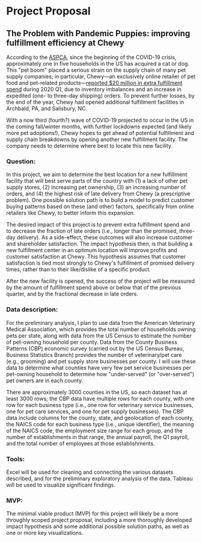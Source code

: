 # Project Proposal
## The Problem with Pandemic Puppies: improving fulfillment efficiency at Chewy

According to the [ASPCA](https://aspca.app.box.com/s/v4t7yrwalwk39mf71a857ivqoxnv2x3d), since the beginning of the COVID-19 crisis, approximately one in five households in the US has acquired a cat or dog. This "pet boom" placed a serious strain on the supply chain of many pet supply companies; in particular, Chewy&mdash;an exclusively online retailer of pet food and pet-related products&mdash;[reported $20 million in extra fulfillment spend](https://news.alphastreet.com/chewy-inc-nyse-chwy-q1-2020-earnings-call-transcript/) during 2020 Q1, due to inventory imbalances and an increase in expedited (one- to three-day shipping) orders. To prevent further losses, by the end of the year, Chewy had opened additional fulfillment facilities in Archbald, PA, and Salisbury, NC.

With a now third (fourth?) wave of COVID-19 projected to occur in the US in the coming fall/winter months, with further lockdowns expected (and likely more pet adoptions!), Chewy hopes to get ahead of potential fulfillment and supply chain breakdowns by opening another new fulfillment facility. The company needs to determine where best to locate this new facility.


### Question:
In this project, we aim to determine the best location for a new fulfillment facility that will best serve parts of the country with (1) a lack of other pet supply stores, (2) increasing pet ownership, (3) an increasing number of orders, and (4) the highest risk of late delivery from Chewy (a prescriptive problem). One possible solution path is to build a model to predict customer buying patterns based on these (and other) factors, specifically from online retailers like Chewy, to better inform this expansion.

The desired impact of this project is to prevent extra fulfillment spend and to decrease the fraction of late orders (i.e., longer than the promised, three-day delivery). As a side-effect, these outcomes will also increase customer and shareholder satisfaction. The impact hypothesis then, is that building a new fulfillment center in an optimum location will improve profits and customer satisfaction at Chewy. This hypothesis assumes that customer satisfaction is tied most strongly to Chewy's fulfillment of promised delivery times, rather than to their like/dislike of a specific product.

After the new facility is opened, the success of the project will be measured by the amount of fulfillment spend above or below that of the previous quarter, and by the fractional decrease in late orders.



### Data description:
For the preliminary analysis, I plan to use data from the American Veterinary Medical Association, which provides the total number of households owning pets per state, along with data from the US Census to estimate the number of pet-owning household per county. Data from the County Business Patterns (CBP) economic survey (carried out by the US Census Bureau, Business Statistics Branch) provides the number of veterinary/pet care (e.g., grooming) and pet supply store businesses per county. I will use these data to determine what counties have very few pet service businesses per pet-owning household to determine how "under-served" (or "over-served") pet owners are in each county.

There are approximately 3000 counties in the US, so each dataset has at least 3000 rows; the CBP data have multiple rows for each county, with one row for each business type (i.e., one row for veterinary service businesses, one for pet care services, and one for pet supply businesses). The CBP data include columns for the county, state, and geolocation of each county, the NAICS code for each business type (i.e., unique identifier), the meaning of the NAICS code, the employment size range for each group, and the number of establishments in that range, the annual payroll, the Q1 payroll, and the total number of employees at those establishments.

### Tools:
Excel will be used for cleaning and connecting the various datasets described, and for the preliminary exploratory analysis of the data. Tableau will be used to visualize significant findings.

### MVP:

The minimal viable product (MVP) for this project will likely be a more throughly scoped project proposal, including a more thoroughly developed impact hypothesis and some additional possible solution paths, as well as one or more key visualizations.

